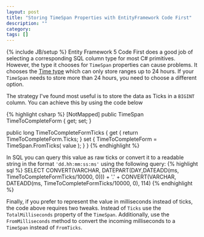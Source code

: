 ```yaml
---
layout: post
title: "Storing TimeSpan Properties with EntityFramework Code First"
description: ""
category: 
tags: []
---
```

{% include JB/setup %}
Entity Framework 5 Code First does a good job of selecting a corresponding SQL column type for most C# primitives. However, the type it chooses for `TimeSpan` properties can cause problems. It chooses the [Time type](http://msdn.microsoft.com/en-us/library/bb677243.aspx) which can only store ranges up to 24 hours. If your `TimeSpan` needs to store more than 24 hours, you need to choose a different option.

The strategy I've found most useful is to store the data as Ticks in a `BIGINT` column. You can achieve this by using the code below

{% highlight csharp %}
[NotMapped]
public TimeSpan TimeToCompleteForm
{
  get;
  set;
}

public long TimeToCompleteFormTicks
{
  get
  {
    return TimeToCompleteForm.Ticks;
  }
  set
  {
    TimeToCompleteForm = TimeSpan.FromTicks( value );
  }
}
{% endhighlight %}

In SQL you can query this value as raw ticks or convert it to a readable string in the format `'dd.hh:mm:ss:ms'` using the following query:
{% highlight sql %}
SELECT CONVERT(VARCHAR, DATEPART(DAY,DATEADD(ms, TimeToCompleteFormTicks/10000, 0))) + '.' + CONVERT(VARCHAR, DATEADD(ms, TimeToCompleteFormTicks/10000, 0), 114)
{% endhighlight %}

Finally, if you prefer to represent the value in milliseconds instead of ticks, the code above requires two tweaks. Instead of `Ticks` use the `TotalMilliseconds` property of the `TimeSpan`. Additionally, use the `FromMilliseconds` method to convert the incoming milliseconds to a `TimeSpan` instead of `FromTicks`.
